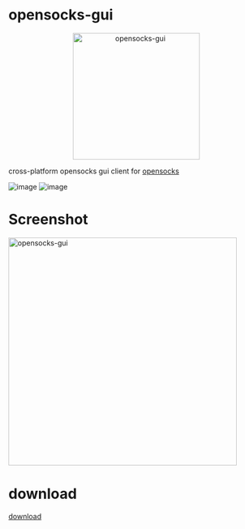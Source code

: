 # opensocks-gui

<p align="center">
	<img src="https://raw.githubusercontent.com/net-byte/vTunnel/main/opensocks-gui.png" alt="opensocks-gui" width="250">
</p>

cross-platform opensocks gui client for [opensocks](https://github.com/net-byte/opensocks)

![image](https://img.shields.io/badge/License-MIT-orange)
![image](https://img.shields.io/badge/License-Anti--996-red)

# Screenshot
<p>
	<img src="https://raw.githubusercontent.com/net-byte/opensocks-gui/main/demo.png" alt="opensocks-gui" width="450">
</p>


# download
[download](https://github.com/net-byte/opensocks-gui/releases)

